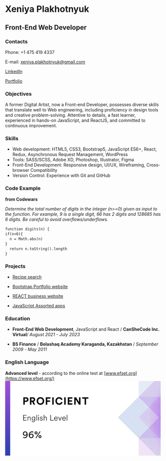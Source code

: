 # Xeniya Plakhotnyuk


## Front-End Web Developer


### Contacts


Phone: +1 475 419 4337




E-mail: xeniya.plakhotnyuk@gmail.com




[LinkedIn](https://www.linkedin.com/in/xeniya-plakhotnyuk/)




[Portfolio](https://xeniya-p-portfolio.vercel.app/)



### Objectives

A former Digital Artist, now a Front-end Developer, possesses diverse skills that translate well to Web engineering, including proficiency in design tools and creative problem-solving. Attentive to details, a fast learner, experienced in hands-on JavaScript, and ReactJS, and committed to continuous improvement.


### Skills

- Web development: HTML5, CSS3, Bootstrap5, JavaScript ES6+, React, Redux, Asynchronous Request
  Management, WordPress
- Tools: SASS/SCSS, Adobe XD, Photoshop, Illustrator, Figma
- Front-End Development: Responsive design, UI/UX, Wireframing, Cross-browser Compatibility
- Version Control: Experience with Git and GitHub


### Code Example

__from Codewars__

_Determine the total number of digits in the integer (n>=0) given as input to the function. For example, 9 is a single digit, 66 has 2 digits and 128685 has 6 digits. Be careful to avoid overflows/underflows._



```
function digits(n) {
if(n<0){
  n = Math.abs(n)
}
  return n.toString().length
}

```



### Projects

+ [Recipe search](https://recepiebyingridient.vercel.app/)




+ [Bootstrap Portfolio website ](https://xeniya-plakhotnyuk.github.io/Artist-portfolio-website/#)




+ [REACT business website](https://focus-interiors-website.vercel.app/)




+ [JavaScript Assorted apps](https://java-script-portfolio-delta.vercel.app/)




### Education

* **Front-End Web Development**, JavaScript and React  /   __CanSheCode Inc. Virtual__/  _August 2021 - July 2023_




* **BS Finance** / __Bolashaq Academy Karaganda, Kazakhstan__ /  _September 2009 - May 2011_


### English Language


**Advanced level**  - according to the online test at [www.efset.org](https://www.efset.org/)
![english_score](/Eng.png)

